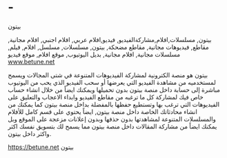 # -
بيتون

بيتون, مسلسلات,افلام,مشاركةالفيديو, فيديو,افلام عربي, افلام اجنبي, افلام مجانية, مقاطع, فيديوهات مجانية, مقاطع مضحكة, بيتون, مسلسلات, مسلسل, افلام, فيلم, مسلسلات مجانية, افلام مجانية, بديل اليوتيوب, موقع افلام, موقع فيديو www.betune.net

بيتون هو منصة الكترونية لمشاركة الفيديوهات المتنوعة في شتى المجالات ويسمح لمستخدميه من مشاهدة الفيديو التي يعرضها أو سحب الفيديو الذي يحب من اليوتيوب مباشرة إلى حسابة داخل منصة بيتون بدون تحميلها ويمكنك ايضاً من خلال انشاء حساب خاص فيك لمشاركة كل ما ترغبه من مقاطع الفيديو وابداء الاعجاب والتعليق على الفيديوهات التي ترغب بها وتستطيع حفظها بالمفضلة بداخل منصة بيتون كما يمكنك من انشاء محادثاتك الخاصة داخل منصة بيتون,  ايضاً يحتوي على قسم كامل للأفلام والمسلسلات المتنوعة لمشاهدتها بدون حذفها وبدون إعلانات مزعجة على الموقع وبل يمكنك ايضاً من مشاركة المقالات داخل منصة بيتون مما يسمح لك بتسويق نفسك اكثر واكثر داخل بيتون.

https://betune.net    بيتون
